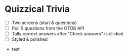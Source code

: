 # Quizzical Trivia

-   [ ] Two screens (start & questions)
-   [ ] Pull 5 questions from the OTDB API
-   [ ] Tally correct answers after "Check answers" is clicked
-   [ ] Styled & polished
-   test
